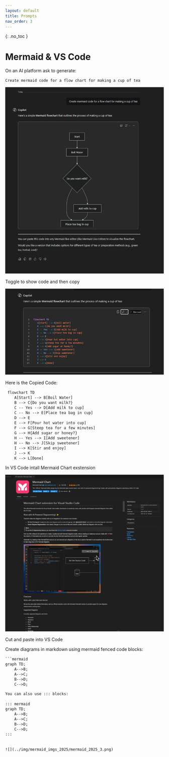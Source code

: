 ```yaml
---
layout: default
title: Prompts
nav_order: 3
---
```


{: .no_toc }

# Mermaid & VS Code 

On an AI platform ask to generate:

```
Create mermaid code for a flow chart for making a cup of tea
```

![](../img/mermaid_imgs_2025/mermaid_2025_1.png)

Toggle to show code and then copy 

![](../img/mermaid_imgs_2025/mermaid_2025_2.png)

Here is the Copied Code:

```
 flowchart TD
    A[Start] --> B[Boil Water]
    B --> C{Do you want milk?}
    C -- Yes --> D[Add milk to cup]
    C -- No --> E[Place tea bag in cup]
    D --> E
    E --> F[Pour hot water into cup]
    F --> G[Steep tea for a few minutes]
    G --> H{Add sugar or honey?}
    H -- Yes --> I[Add sweetener]
    H -- No --> J[Skip sweetener]
    I --> K[Stir and enjoy]
    J --> K
    K --> L[Done] 

```


In VS Code intall Mermaid Chart exstension

![](../img/mermaid_imgs_2025/mermaid_2025_4.png)

Cut and paste into VS Code

Create diagrams in markdown using mermaid fenced code blocks:

```
```mermaid
graph TD;
    A-->B;
    A-->C;
    B-->D;
    C-->D;
```
```
You can also use ::: blocks:

::: mermaid
graph TD;
    A-->B;
    A-->C;
    B-->D;
    C-->D;
:::


![](../img/mermaid_imgs_2025/mermaid_2025_3.png)



